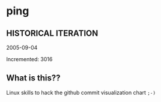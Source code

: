 # ping

## HISTORICAL ITERATION
2005-09-04

Incremented: 3016

## What is this?? 
Linux skills to hack the github commit visualization chart `;-)`
